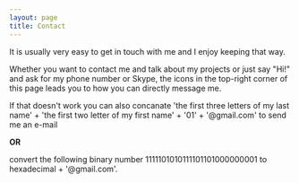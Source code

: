 ```yaml
---
layout: page
title: Contact
---
```


It is usually very easy to get in touch with me and I enjoy keeping that way. 

Whether you want to contact me and talk about my projects or just say "Hi!" and ask for my phone number or Skype, the icons in the top-right corner of this page leads you to how you can directly message me.

If that doesn't work you can also concanate 'the first three letters of my last name' + 'the first two letter of my first name' + '01' + '@gmail.com' to send me an e-mail

**OR**

convert the following binary number 1111101010111101101000000001 to hexadecimal + '@gmail.com'.
